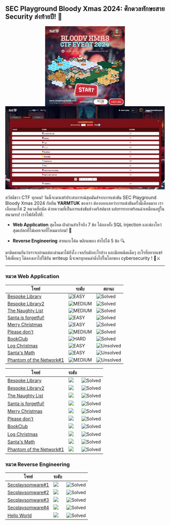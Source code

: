 ## SEC Playground Bloody Xmas 2024: ศึกดวลทักษะสาย Security ส่งท้ายปี! 🎯

<img src="./resources/01.png" alt="" style="width:50%;margin-left:auto;margin-right:auto;display:block;">

<img src="./resources/02.jpg" alt="">

สวัสดีชาว CTF ทุกคน! วันนี้จะมาแชร์ประสบการณ์สุดมันส์จากการแข่งขัน SEC Playground Bloody Xmas 2024 กับทีม **YARMTUK** ของเรา ต้องบอกเลยว่าการแข่งขันครั้งนี้เดือดมาก เราเลือกมาให้ 2 หมวดที่ถนัด
ด้วยความที่เป็นการแข่งขันช่วงคริสต์มาส แต่บรรยากาศร้อนฉ่าเหมือนอยู่ในสนามรบ! เราโฟกัสไปที่:

- **Web Application** สุดโหด ฝ่าด่านสำเร็จถึง 7 ข้อ ได้ลองทั้ง SQL injection และช่องโหว่สุดแปลกที่ไม่เคยเจอที่ไหนมาก่อน! 💪

- **Reverse Engineering** สายแกะโค้ด พลิกแพลง ทำไปได้ 5 ข้อ 🔍

มาติดตามกันว่าเราจะผ่านแต่ละด่านมาได้ยังไง เจอกับดักอะไรบ้าง และมีเทคนิคเด็ดๆ อะไรที่อยากแชร์ให้เพื่อนๆ ได้ลองเอาไปใช้กัน writeup นี้จะพาทุกคนดำดิ่งไปในโลกของ cybersecurity ! 🎄⚔️

---

### หมวด Web Application 

<table>
  <thead>
    <tr>
      <th>โจทย์</th>
      <th>ระดับ</th>
      <th>สถานะ</th>
    </tr>
  </thead>
  <tbody>
    <tr>
      <td><a href="./01_Bespoke_Library_Writeup">Bespoke Library</a></td>
      <td><img src="https://img.shields.io/badge/EASY-green" alt="EASY"></td>
      <td><img src="https://img.shields.io/badge/status-solved-brightgreen" alt="Solved"></td>
    </tr>
    <tr>
      <td><a href="./02_Bespoke_Library2_Writeup.md">Bespoke Library2</a></td>
      <td><img src="https://img.shields.io/badge/MEDIUM-orange" alt="MEDIUM"></td>
      <td><img src="https://img.shields.io/badge/status-solved-brightgreen" alt="Solved"></td>
    </tr>
    <tr>
      <td><a href="./03_The_Naughty_List_Writeup.md">The Naughty List</a></td>
      <td><img src="https://img.shields.io/badge/MEDIUM-orange" alt="MEDIUM"></td>
      <td><img src="https://img.shields.io/badge/status-solved-brightgreen" alt="Solved"></td>
    </tr>
    <tr>
      <td><a href="./04_Santa_is_forgetful.md">Santa is forgetful!</a></td>
      <td><img src="https://img.shields.io/badge/EASY-green" alt="EASY"></td>
      <td><img src="https://img.shields.io/badge/status-solved-brightgreen" alt="Solved"></td>
    </tr>
    <tr>
      <td><a href="./05_Merry_Christmas.md">Merry Christmas</a></td>
      <td><img src="https://img.shields.io/badge/EASY-green" alt="EASY"></td>
      <td><img src="https://img.shields.io/badge/status-solved-brightgreen" alt="Solved"></td>
    </tr>
    <tr>
      <td><a href="./06_Please_don't.md">Please don't</a></td>
      <td><img src="https://img.shields.io/badge/MEDIUM-orange" alt="MEDIUM"></td>
      <td><img src="https://img.shields.io/badge/status-solved-brightgreen" alt="Solved"></td>
    </tr>
    <tr>
      <td><a href="./07_BookClub.md">BookClub</a></td>
      <td><img src="https://img.shields.io/badge/HARD-FF0000" alt="HARD"></td>
      <td><img src="https://img.shields.io/badge/status-solved-brightgreen" alt="Solved"></td>
    </tr>
    <tr>
      <td><a href="./08_Log_Christmas.md">Log Christmas</a></td>
      <td><img src="https://img.shields.io/badge/EASY-green" alt="EASY"></td>
      <td><img src="https://img.shields.io/badge/status-unsolved-red" alt="Unsolved"></td>
    </tr>
    <tr>
      <td><a href="./09_Santa_Math.md">Santa's Math</a></td>
      <td><img src="https://img.shields.io/badge/EASY-green" alt="EASY"></td>
      <td><img src="https://img.shields.io/badge/status-unsolved-red" alt="Unsolved"></td>
    </tr>
    <tr>
      <td><a href="./10_Phantom_of_the_Network1.md">Phantom of the Network#1</a></td>
      <td><img src="https://img.shields.io/badge/MEDIUM-orange" alt="MEDIUM"></td>
      <td><img src="https://img.shields.io/badge/status-unsolved-red" alt="Unsolved"></td>
    </tr>
  </tbody>
</table>


| โจทย์ | ระดับ |  |
|----------|----------|----------|
| [Bespoke Library](./01_Bespoke_Library_Writeup)  | ![](https://img.shields.io/badge/EASY-green)  | ![Solved](https://img.shields.io/badge/status-solved-brightgreen)   | ![Solved](https://img.shields.io/badge/status-solved-brightgreen)  | 
| [Bespoke Library2](./02_Bespoke_Library2_Writeup.md)  | ![](https://img.shields.io/badge/MEDIUM-orange)  | ![Solved](https://img.shields.io/badge/status-solved-brightgreen)  |
| [The Naughty List](./03_The_Naughty_List_Writeup.md)  | ![](https://img.shields.io/badge/MEDIUM-orange)  | ![Solved](https://img.shields.io/badge/status-solved-brightgreen)   | ![Solved](https://img.shields.io/badge/status-solved-brightgreen) |
| [Santa is forgetful!](./04_Santa_is_forgetful.md)  | ![](https://img.shields.io/badge/EASY-green)  | ![Solved](https://img.shields.io/badge/status-solved-brightgreen) |
| [Merry Christmas](./05_Merry_Christmas.md)  | ![](https://img.shields.io/badge/EASY-green)  | ![Solved](https://img.shields.io/badge/status-solved-brightgreen) |
| [Please don't](./06_Please_don't.md)  | ![](https://img.shields.io/badge/MEDIUM-orange)  | ![Solved](https://img.shields.io/badge/status-solved-brightgreen)   | ![Solved](https://img.shields.io/badge/status-solved-brightgreen) |
| [BookClub](./07_BookClub.md)  | ![](https://img.shields.io/badge/HARD-FF0000)  | ![Solved](https://img.shields.io/badge/status-solved-brightgreen) |
| [Log Christmas](./08_Log_Christmas.md)  | ![](https://img.shields.io/badge/EASY-green)  | ![Solved](https://img.shields.io/badge/status-unsolved-red) |
| [Santa's Math](./09_Santa_Math.md) | ![](https://img.shields.io/badge/EASY-green)  | ![Solved](https://img.shields.io/badge/status-unsolved-red) |
| [Phantom of the Network#1](./10_Phantom_of_the_Network1.md) | ![](https://img.shields.io/badge/MEDIUM-orange)  | ![Solved](https://img.shields.io/badge/status-unsolved-red)   | ![Solved](https://img.shields.io/badge/status-unsolved-red) |


### หมวด Reverse Engineering 

| โจทย์ | ระดับ |  |
|----------|----------|----------|
| [Secplaysomware#1](./)  | ![](https://img.shields.io/badge/EASY-green)   | ![Solved](https://img.shields.io/badge/status-solved-brightgreen)  | 
| [Secplaysomware#2](./)  | ![](https://img.shields.io/badge/EASY-green)   | ![Solved](https://img.shields.io/badge/status-solved-brightgreen)  |
| [Secplaysomware#3](./)  | ![](https://img.shields.io/badge/EASY-green)   | ![Solved](https://img.shields.io/badge/status-solved-brightgreen)  |  
| [Secplaysomware#4](./)  | ![](https://img.shields.io/badge/EASY-green)   | ![Solved](https://img.shields.io/badge/status-solved-brightgreen)  |
| [Hello World](./)  | ![](https://img.shields.io/badge/EASY-green)   | ![Solved](https://img.shields.io/badge/status-solved-brightgreen)  |  
